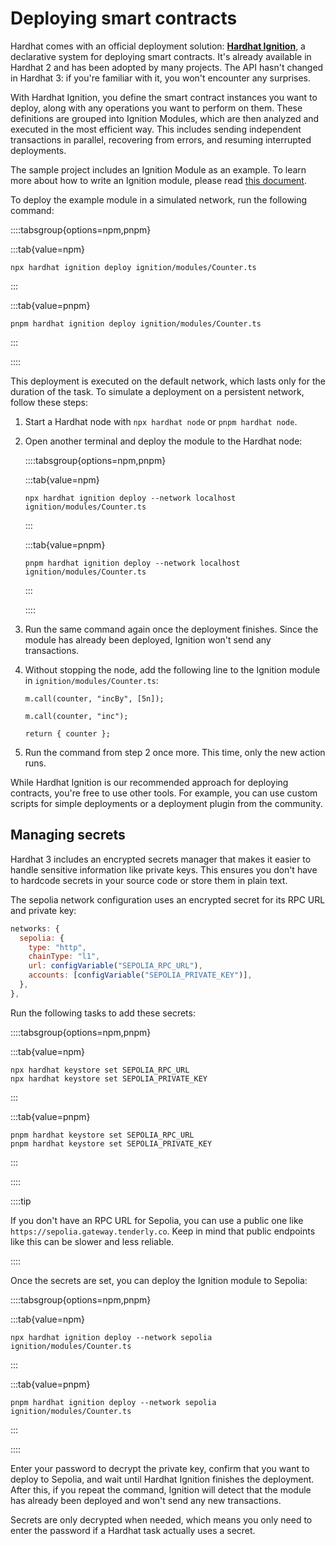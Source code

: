 # Deploying smart contracts

Hardhat comes with an official deployment solution: [**Hardhat Ignition**](https://hardhat.org/ignition), a declarative system for deploying smart contracts. It's already available in Hardhat 2 and has been adopted by many projects. The API hasn't changed in Hardhat 3: if you're familiar with it, you won't encounter any surprises.

With Hardhat Ignition, you define the smart contract instances you want to deploy, along with any operations you want to perform on them. These definitions are grouped into Ignition Modules, which are then analyzed and executed in the most efficient way. This includes sending independent transactions in parallel, recovering from errors, and resuming interrupted deployments.

The sample project includes an Ignition Module as an example. To learn more about how to write an Ignition module, please read [this document](https://hardhat.org/ignition/docs/guides/creating-modules).

To deploy the example module in a simulated network, run the following command:

::::tabsgroup{options=npm,pnpm}

:::tab{value=npm}

```
npx hardhat ignition deploy ignition/modules/Counter.ts
```

:::

:::tab{value=pnpm}

```
pnpm hardhat ignition deploy ignition/modules/Counter.ts
```

:::

::::

This deployment is executed on the default network, which lasts only for the duration of the task. To simulate a deployment on a persistent network, follow these steps:

1. Start a Hardhat node with `npx hardhat node` or `pnpm hardhat node`.
2. Open another terminal and deploy the module to the Hardhat node:

   ::::tabsgroup{options=npm,pnpm}

   :::tab{value=npm}

   ```
   npx hardhat ignition deploy --network localhost ignition/modules/Counter.ts
   ```

   :::

   :::tab{value=pnpm}

   ```
   pnpm hardhat ignition deploy --network localhost ignition/modules/Counter.ts
   ```

   :::

   ::::

3. Run the same command again once the deployment finishes. Since the module has already been deployed, Ignition won't send any transactions.
4. Without stopping the node, add the following line to the Ignition module in `ignition/modules/Counter.ts`:

   ```ts{3}
   m.call(counter, "incBy", [5n]);

   m.call(counter, "inc");

   return { counter };
   ```

5. Run the command from step 2 once more. This time, only the new action runs.

While Hardhat Ignition is our recommended approach for deploying contracts, you're free to use other tools. For example, you can use custom scripts for simple deployments or a deployment plugin from the community.

## Managing secrets

Hardhat 3 includes an encrypted secrets manager that makes it easier to handle sensitive information like private keys. This ensures you don't have to hardcode secrets in your source code or store them in plain text.

The sepolia network configuration uses an encrypted secret for its RPC URL and private key:

```js
networks: {
  sepolia: {
    type: "http",
    chainType: "l1",
    url: configVariable("SEPOLIA_RPC_URL"),
    accounts: [configVariable("SEPOLIA_PRIVATE_KEY")],
  },
},
```

Run the following tasks to add these secrets:

::::tabsgroup{options=npm,pnpm}

:::tab{value=npm}

```
npx hardhat keystore set SEPOLIA_RPC_URL
npx hardhat keystore set SEPOLIA_PRIVATE_KEY
```

:::

:::tab{value=pnpm}

```
pnpm hardhat keystore set SEPOLIA_RPC_URL
pnpm hardhat keystore set SEPOLIA_PRIVATE_KEY
```

:::

::::

::::tip

If you don't have an RPC URL for Sepolia, you can use a public one like `https://sepolia.gateway.tenderly.co`. Keep in mind that public endpoints like this can be slower and less reliable.

::::

Once the secrets are set, you can deploy the Ignition module to Sepolia:

::::tabsgroup{options=npm,pnpm}

:::tab{value=npm}

```
npx hardhat ignition deploy --network sepolia ignition/modules/Counter.ts
```

:::

:::tab{value=pnpm}

```
pnpm hardhat ignition deploy --network sepolia ignition/modules/Counter.ts
```

:::

::::

Enter your password to decrypt the private key, confirm that you want to deploy to Sepolia, and wait until Hardhat Ignition finishes the deployment. After this, if you repeat the command, Ignition will detect that the module has already been deployed and won't send any new transactions.

Secrets are only decrypted when needed, which means you only need to enter the password if a Hardhat task actually uses a secret.
